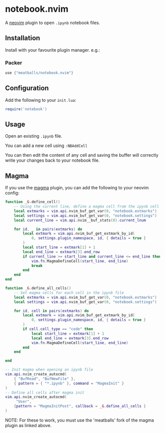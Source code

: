 # notebook.nvim
A [neovim](https://neovim.io) plugin to open `.ipynb` notebook files.

## Installation
Install with your favourite plugin manager. e.g.:

### Packer
```lua
use {"meatballs/notebook.nvim"}
```

## Configuration
Add the following to your `init.lua`:

```lua
require('notebook')
```

## Usage
Open an existing `.ipynb` file.

You can add a new cell using `:NBAddCell`

You can then edit the content of any cell and saving the buffer will correctly write your changes back to your notebook file.

## Magma
If you use the [magma](https://github.com/meatballs/magma-nvim) plugin, you can add the following to your neovim config:

```lua
function _G.define_cell()
    -- Using the current line, define a magma cell from the ipynb cell
    local extmarks = vim.api.nvim_buf_get_var(0, "notebook.extmarks")
    local settings = vim.api.nvim_buf_get_var(0, "notebook.settings")
    local current_line = vim.api.nvim__buf_stats(0).current_lnum

    for id, _ in pairs(extmarks) do
        local extmark = vim.api.nvim_buf_get_extmark_by_id(
            0, settings.plugin_namespace, id, { details = true }
        )
        local start_line = extmark[1] + 1
        local end_line = extmark[3].end_row
        if current_line >= start_line and current_line <= end_line then
            vim.fn.MagmaDefineCell(start_line, end_line)
            break
        end
    end
end

function _G.define_all_cells()
    -- Set magma cells for each cell in the ipynb file
    local extmarks = vim.api.nvim_buf_get_var(0, "notebook.extmarks")
    local settings = vim.api.nvim_buf_get_var(0, "notebook.settings")

    for id, cell in pairs(extmarks) do
        local extmark = vim.api.nvim_buf_get_extmark_by_id(
            0, settings.plugin_namespace, id, { details = true }
        )
        if cell.cell_type == "code" then
            local start_line = extmark[1] + 1
            local end_line = extmark[3].end_row
            vim.fn.MagmaDefineCell(start_line, end_line)
        end
    end

end

-- Init magma when opening an ipynb file
vim.api.nvim_create_autocmd(
    { "BufRead", "BufNewFile" },
    { pattern = { "*.ipynb" }, command = "MagmaInit" }
)
-- Define all cells after magma init
vim.api.nvim_create_autocmd(
     "User",
    {pattern = "MagmaInitPost", callback = _G.define_all_cells }
)
```

NOTE: For these to work, you must use the 'meatballs' fork of the magma plugin as linked above.
